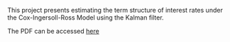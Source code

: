 This project presents estimating the term structure of interest rates under the Cox-Ingersoll-Ross Model using the Kalman filter.

The PDF can be accessed [here](https://github.com/kenrickraymond/Estimating-CIR-Model-Using-Kalman-Filter/blob/main/Affine_Term_Structure_Model_Kalman_Filter.pdf)
